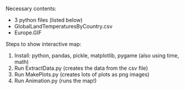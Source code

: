 Necessary contents:
- 3 python files (listed below)
- GlobalLandTemperaturesByCountry.csv
- Europe.GIF



Steps to show interactive map:
1. Install: python, pandas, pickle, matplotlib, pygame (also using time, math)
2. Run ExtractData.py (creates the data from the csv file)
3. Run MakePlots.py (creates lots of plots as png images)
4. Run Animation.py (runs the map!)
